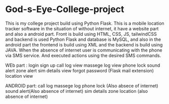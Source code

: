 # God-s-Eye-College-project


This is my college project build using Python Flask.
This is a mobile location tracker software in the situation of without internet, it have a website part and also a android part.
Front is build using HTML, CSS, JS, tailwindCSS and backend is used Python Flask and database is MySQL, and also in the android part the frontend
is build using XML and the backend is build using JAVA.
When the absence of internet user is communicating with the phone via SMS service. And executed actions using the desired SMS commands.

WEb part :
login
sign up
call log view
massege log view
phone lock
sound alert
zone alert
sim details view
forgot password (Flask mail extension)
location view

ANDROID part:
call log 
massege log
phone lock (Also absece of internet)
sound alert(Also absence of internet)
sim details
zone
location (also absence of internet)
